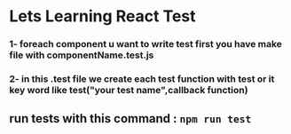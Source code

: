 # Lets Learning React Test 

### 1- foreach component u want to write test first you have make file with  componentName.test.js

### 2- in this .test file we create each test function  with test or it key word like test("your test name",callback function) 
 

## run tests with this command : `npm run test`

